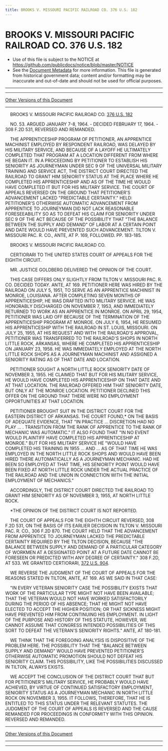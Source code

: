 ```yaml
---
title: BROOKS V. MISSOURI PACIFIC RAILROAD CO. 376 U.S. 182
---
```


# BROOKS V. MISSOURI PACIFIC RAILROAD CO. 376 U.S. 182

* Use of this file is subject to the NOTICE at https://github.com/publicdocs/notice/blob/master/NOTICE
* See the [Document Metadata](../../../index.md) for more information.
  This file is generated from historical government data; content and/or formatting may be inaccurate and out-of-date and should not be used for official purposes.

----------
----------

[Other Versions of this Document](https://publicdocs.github.io/go/links?ns=uslm-x&ref=%2Fus%2Fcourts%2Fscotus%2FusReporter%2F376%2F182)

----------

    BROOKS V. MISSOURI PACIFIC RAILROAD CO. [376 U.S. 182][/us/courts/scotus/usReporter/376/182]

    NO. 53.  ARGUED JANUARY 7-8, 1964.  - DECIDED FEBRUARY 17, 1964.  - 308 F.2D 531, REVERSED AND REMANDED.

    THE APPRENTICESHIP PROGRAM OF PETITIONER, AN APPRENTICE MACHINIST EMPLOYED BY RESPONDENT RAILROAD, WAS DELAYED BY HIS MILITARY SERVICE, AND BECAUSE OF A LAYOFF HE ULTIMATELY COMPLETED THAT PROGRAM AT A LOCATION DIFFERENT FROM WHERE HE BEGAN IT.  IN A PROCEEDING BY PETITIONER TO ESTABLISH HIS SENIORITY AS JOURNEYMAN UNDER SEC 9 OF THE UNIVERSAL MILITARY TRAINING AND SERVICE ACT, THE DISTRICT COURT DIRECTED THE RAILROAD TO GRANT HIM SENIORITY STATUS AT THE PLACE WHERE HE COMPLETED HIS APPRENTICESHIP AND AS OF THE TIME HE WOULD HAVE COMPLETED IT BUT FOR HIS MILITARY SERVICE.  THE COURT OF APPEALS REVERSED ON THE GROUND THAT PETITIONER'S ADVANCEMENT LACKED "PREDICTABLE CERTAINTY."  HELD:  PETITIONER'S OTHERWISE AUTOMATIC ADVANCEMENT FROM APPRENTICE TO JOURNEYMAN DID NOT LACK REASONABLE FORESEEABILITY SO AS TO DEFEAT HIS CLAIM FOR SENIORITY UNDER SEC 9 OF THE ACT BECAUSE OF THE POSSIBILITY THAT "THE BALANCE BETWEEN THE SUPPLY AND DEMAND" OF LABOR AT A CERTAIN POINT AND DATE WOULD HAVE PREVENTED SUCH ADVANCEMENT.  TILTON V. MISSOURI PAC. R. CO., ANTE, AT P. 169, FOLLOWED.  PP. 183-185.

    BROOKS V. MISSOURI PACIFIC RAILROAD CO.

    CERTIORARI TO THE UNITED STATES COURT OF APPEALS FOR THE EIGHTH CIRCUIT.

    MR. JUSTICE GOLDBERG DELIVERED THE OPINION OF THE COURT.

    THIS CASE DIFFERS ONLY SLIGHTLY FROM TILTON V. MISSOURI PAC. R. CO. DECIDED TODAY.  ANTE, AT 169.  PETITIONER HERE WAS HIRED BY THE RAILROAD ON JULY 5, 1951, TO SERVE AS AN APPRENTICE MACHINIST IN MONROE, LOUISIANA.  AFTER COMPLETING SEVEN MONTHS OF APPRENTICESHIP, HE WAS DRAFTED INTO MILITARY SERVICE.  HE WAS HONORABLY DISCHARGED ON NOVEMBER 7, 1953, AND IMMEDIATELY RETURNED TO WORK AS AN APPRENTICE IN MONROE.  ON APRIL 29, 1954, PETITIONER WAS LAID OFF BECAUSE OF THE TERMINATION OF THE APPRENTICESHIP PROGRAM AT MONROE.  ON JULY 6, 1954, HE RESUMED HIS APPRENTICESHIP WITH THE RAILROAD IN ST. LOUIS, MISSOURI.  ON JULY 25, 1955, AT HIS REQUEST AND WITH THE RAILROAD'S APPROVAL, PETITIONER WAS TRANSFERRED TO THE RAILROAD'S SHOPS IN NORTH LITTLE ROCK, ARKANSAS, WHERE HE COMPLETED HIS APPRENTICESHIP ON JANUARY 23, 1958.  HE WAS IMMEDIATELY EMPLOYED AT THE NORTH LITTLE ROCK SHOPS AS A JOURNEYMAN MACHINIST AND ASSIGNED A SENIORITY RATING AS OF THAT DATE AND LOCATION.

    PETITIONER SOUGHT A NORTH LITTLE ROCK SENIORITY DATE OF NOVEMBER 3, 1955.  HE CLAIMED THAT BUT FOR HIS MILITARY SERVICE, HE WOULD HAVE COMPLETED HIS APPRENTICESHIP ON THAT DATE AND AT THAT LOCATION.  THE RAILROAD OFFERED HIM THAT SENIORITY DATE, BUT ONLY AT THE MONROE LOCATION.  PETITIONER DECLINED THIS OFFER ON THE GROUND THAT THERE WERE NO EMPLOYMENT OPPORTUNITIES AT THAT LOCATION.

    PETITIONER BROUGHT SUIT IN THE DISTRICT COURT FOR THE EASTERN DISTRICT OF ARKANSAS.  THE COURT FOUND,\* ON THE BASIS OF ADEQUATE EVIDENCE, THAT "IN PRACTICE  ...  DISCRETION HAD NO PLAY  ...  . TRANSITION FROM THE RANK OF APPRENTICE TO THE RANK OF MECHANIC WAS AUTOMATIC."  IT ALSO FOUND THAT "IN NO EVENT WOULD PLAINTIFF HAVE COMPLETED HIS APPRENTICESHIP AT MONROE."  BUT FOR HIS MILITARY SERVICE HE "WOULD HAVE COMPLETED HIS TRAINING IN 1955  ...  AND  ...  AS OF THAT TIME HE WAS EMPLOYED IN THE NORTH LITTLE ROCK SHOPS AND WOULD HAVE BEEN HIRED THERE AUTOMATICALLY AS A JOURNEYMAN MECHANIC.  HAD HE BEEN SO EMPLOYED AT THAT TIME, HIS SENIORITY POINT WOULD HAVE BEEN FIXED AT NORTH LITTLE ROCK UNDER THE ACTUAL PRACTICE OF THE RAILROAD AND THE UNION IN CONNECTION WITH THE INITIAL EMPLOYMENT OF MECHANICS."

    ACCORDINGLY, THE DISTRICT COURT DIRECTED THE RAILROAD TO GRANT HIM SENIORITY AS OF NOVEMBER 3, 1955, AT NORTH LITTLE ROCK.

    \*THE OPINION OF THE DISTRICT COURT IS NOT REPORTED.

    THE COURT OF APPEALS FOR THE EIGHTH CIRCUIT REVERSED, 308 F.2D 531, ON THE BASIS OF ITS EARLIER DECISION IN TILTON V. MISSOURI PAC. R. CO., 306 F.2D 870.  THE COURT HELD THAT THE ADVANCEMENT FROM APPRENTICE TO JOURNEYMAN LACKED THE PREDICTABLE CERTAINTY REQUIRED BY THE TILTON DECISION, BECAUSE "THE BALANCE BETWEEN SUPPLY AND DEMAND OF A PARTICULAR CATEGORY OF WORKMEN AT A DESIGNATED POINT AT A FUTURE DATE CANNOT BE FORESEEN OR PREDICTED WITH ANY DEGREE OF CERTAINTY."  308 F.2D, AT 533.  WE GRANTED CERTIORARI, [372 U.S. 904][/us/courts/scotus/usReporter/372/904].

    WE REVERSE THE JUDGMENT OF THE COURT OF APPEALS FOR THE REASONS STATED IN TILTON, ANTE, AT 169.  AS WE SAID IN THAT CASE:

    "IN EVERY VETERAN SENIORITY CASE THE POSSIBILITY EXISTS THAT WORK OF THE PARTICULAR TYPE MIGHT NOT HAVE BEEN AVAILABLE; THAT THE VETERAN WOULD NOT HAVE WORKED SATISFACTORILY DURING THE PERIOD OF HIS ABSENCE; THAT HE MIGHT NOT HAVE ELECTED TO ACCEPT THE HIGHER POSITION; OR THAT SICKNESS MIGHT HAVE PREVENTED HIM FROM CONTINUING HIS EMPLOYMENT.  IN LIGHT OF THE PURPOSE AND HISTORY OF THIS STATUTE, HOWEVER, WE CANNOT ASSUME THAT CONGRESS INTENDED POSSIBILITIES OF THIS SORT TO DEFEAT THE VETERAN'S SENIORITY RIGHTS."  ANTE, AT 180-181.

    WE THINK THAT THE FOREGOING ANALYSIS IS DISPOSITIVE OF THE PROBLEM HERE.  THE POSSIBILITY THAT THE "BALANCE BETWEEN SUPPLY AND DEMAND" WOULD HAVE PREVENTED PETITIONER'S OTHERWISE AUTOMATIC PROMOTION SHOULD NOT DEFEAT HIS SENIORITY CLAIM.  THIS POSSIBILITY, LIKE THE POSSIBILITIES DISCUSSED IN TILTON, ALWAYS EXISTS.

    WE ACCEPT THE CONCLUSION OF THE DISTRICT COURT THAT BUT FOR PETITIONER'S MILITARY SERVICE, HE PROBABLY WOULD HAVE ACHIEVED, BY VIRTUE OF CONTINUED SATISFACTORY EMPLOYMENT, SENIORITY STATUS AS A JOURNEYMAN MECHANIC IN NORTH LITTLE ROCK ON NOVEMBER 3, 1955.  IT FOLLOWS, THEREFORE, THAT HE IS ENTITLED TO THIS STATUS UNDER THE RELEVANT STATUTES.  THE JUDGMENT OF THE COURT OF APPEALS IS REVERSED AND THE CAUSE REMANDED FOR PROCEEDINGS IN CONFORMITY WITH THIS OPINION.  REVERSED AND REMANDED.

----------

[Other Versions of this Document](https://publicdocs.github.io/go/links?ns=uslm-x&ref=%2Fus%2Fcourts%2Fscotus%2FusReporter%2F376%2F182)

----------
----------

[/us/courts/scotus/usReporter/376/182]: https://publicdocs.github.io/go/links?ns=uslm-x&ref=%2Fus%2Fcourts%2Fscotus%2FusReporter%2F376%2F182
[/us/courts/scotus/usReporter/372/904]: https://publicdocs.github.io/go/links?ns=uslm-x&ref=%2Fus%2Fcourts%2Fscotus%2FusReporter%2F372%2F904


